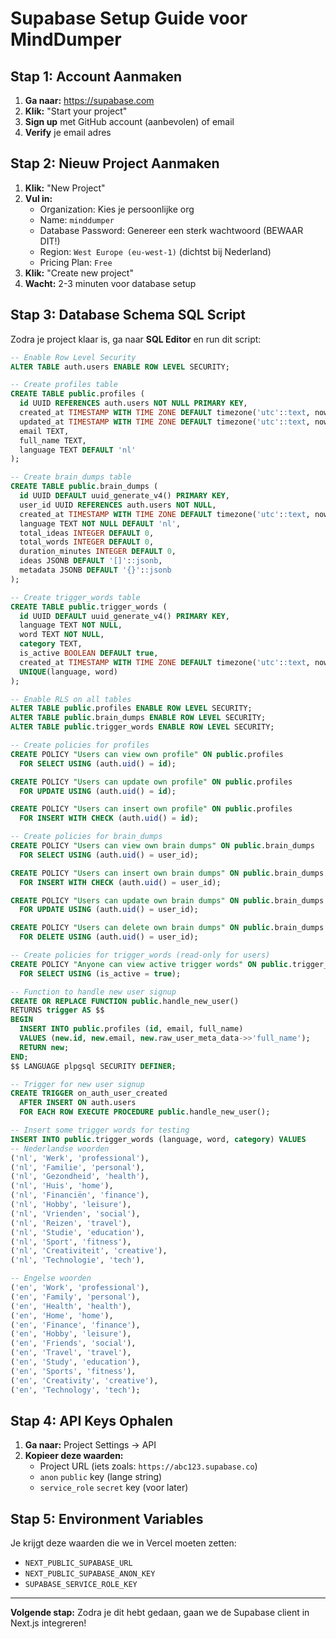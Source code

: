 # Supabase Setup Guide voor MindDumper

## Stap 1: Account Aanmaken

1. **Ga naar:** https://supabase.com
2. **Klik:** "Start your project"
3. **Sign up** met GitHub account (aanbevolen) of email
4. **Verify** je email adres

## Stap 2: Nieuw Project Aanmaken

1. **Klik:** "New Project"
2. **Vul in:**
   - Organization: Kies je persoonlijke org
   - Name: `minddumper`
   - Database Password: Genereer een sterk wachtwoord (BEWAAR DIT!)
   - Region: `West Europe (eu-west-1)` (dichtst bij Nederland)
   - Pricing Plan: `Free`
3. **Klik:** "Create new project"
4. **Wacht:** 2-3 minuten voor database setup

## Stap 3: Database Schema SQL Script

Zodra je project klaar is, ga naar **SQL Editor** en run dit script:

```sql
-- Enable Row Level Security
ALTER TABLE auth.users ENABLE ROW LEVEL SECURITY;

-- Create profiles table
CREATE TABLE public.profiles (
  id UUID REFERENCES auth.users NOT NULL PRIMARY KEY,
  created_at TIMESTAMP WITH TIME ZONE DEFAULT timezone('utc'::text, now()) NOT NULL,
  updated_at TIMESTAMP WITH TIME ZONE DEFAULT timezone('utc'::text, now()) NOT NULL,
  email TEXT,
  full_name TEXT,
  language TEXT DEFAULT 'nl'
);

-- Create brain_dumps table
CREATE TABLE public.brain_dumps (
  id UUID DEFAULT uuid_generate_v4() PRIMARY KEY,
  user_id UUID REFERENCES auth.users NOT NULL,
  created_at TIMESTAMP WITH TIME ZONE DEFAULT timezone('utc'::text, now()) NOT NULL,
  language TEXT NOT NULL DEFAULT 'nl',
  total_ideas INTEGER DEFAULT 0,
  total_words INTEGER DEFAULT 0,
  duration_minutes INTEGER DEFAULT 0,
  ideas JSONB DEFAULT '[]'::jsonb,
  metadata JSONB DEFAULT '{}'::jsonb
);

-- Create trigger_words table
CREATE TABLE public.trigger_words (
  id UUID DEFAULT uuid_generate_v4() PRIMARY KEY,
  language TEXT NOT NULL,
  word TEXT NOT NULL,
  category TEXT,
  is_active BOOLEAN DEFAULT true,
  created_at TIMESTAMP WITH TIME ZONE DEFAULT timezone('utc'::text, now()) NOT NULL,
  UNIQUE(language, word)
);

-- Enable RLS on all tables
ALTER TABLE public.profiles ENABLE ROW LEVEL SECURITY;
ALTER TABLE public.brain_dumps ENABLE ROW LEVEL SECURITY;
ALTER TABLE public.trigger_words ENABLE ROW LEVEL SECURITY;

-- Create policies for profiles
CREATE POLICY "Users can view own profile" ON public.profiles
  FOR SELECT USING (auth.uid() = id);

CREATE POLICY "Users can update own profile" ON public.profiles
  FOR UPDATE USING (auth.uid() = id);

CREATE POLICY "Users can insert own profile" ON public.profiles
  FOR INSERT WITH CHECK (auth.uid() = id);

-- Create policies for brain_dumps
CREATE POLICY "Users can view own brain dumps" ON public.brain_dumps
  FOR SELECT USING (auth.uid() = user_id);

CREATE POLICY "Users can insert own brain dumps" ON public.brain_dumps
  FOR INSERT WITH CHECK (auth.uid() = user_id);

CREATE POLICY "Users can update own brain dumps" ON public.brain_dumps
  FOR UPDATE USING (auth.uid() = user_id);

CREATE POLICY "Users can delete own brain dumps" ON public.brain_dumps
  FOR DELETE USING (auth.uid() = user_id);

-- Create policies for trigger_words (read-only for users)
CREATE POLICY "Anyone can view active trigger words" ON public.trigger_words
  FOR SELECT USING (is_active = true);

-- Function to handle new user signup
CREATE OR REPLACE FUNCTION public.handle_new_user()
RETURNS trigger AS $$
BEGIN
  INSERT INTO public.profiles (id, email, full_name)
  VALUES (new.id, new.email, new.raw_user_meta_data->>'full_name');
  RETURN new;
END;
$$ LANGUAGE plpgsql SECURITY DEFINER;

-- Trigger for new user signup
CREATE TRIGGER on_auth_user_created
  AFTER INSERT ON auth.users
  FOR EACH ROW EXECUTE PROCEDURE public.handle_new_user();

-- Insert some trigger words for testing
INSERT INTO public.trigger_words (language, word, category) VALUES
-- Nederlandse woorden
('nl', 'Werk', 'professional'),
('nl', 'Familie', 'personal'),
('nl', 'Gezondheid', 'health'),
('nl', 'Huis', 'home'),
('nl', 'Financiën', 'finance'),
('nl', 'Hobby', 'leisure'),
('nl', 'Vrienden', 'social'),
('nl', 'Reizen', 'travel'),
('nl', 'Studie', 'education'),
('nl', 'Sport', 'fitness'),
('nl', 'Creativiteit', 'creative'),
('nl', 'Technologie', 'tech'),

-- Engelse woorden
('en', 'Work', 'professional'),
('en', 'Family', 'personal'),
('en', 'Health', 'health'),
('en', 'Home', 'home'),
('en', 'Finance', 'finance'),
('en', 'Hobby', 'leisure'),
('en', 'Friends', 'social'),
('en', 'Travel', 'travel'),
('en', 'Study', 'education'),
('en', 'Sports', 'fitness'),
('en', 'Creativity', 'creative'),
('en', 'Technology', 'tech');
```

## Stap 4: API Keys Ophalen

1. **Ga naar:** Project Settings → API
2. **Kopieer deze waarden:**
   - Project URL (iets zoals: `https://abc123.supabase.co`)
   - `anon` `public` key (lange string)
   - `service_role` `secret` key (voor later)

## Stap 5: Environment Variables

Je krijgt deze waarden die we in Vercel moeten zetten:
- `NEXT_PUBLIC_SUPABASE_URL`
- `NEXT_PUBLIC_SUPABASE_ANON_KEY`
- `SUPABASE_SERVICE_ROLE_KEY`

---

**Volgende stap:** Zodra je dit hebt gedaan, gaan we de Supabase client in Next.js integreren!